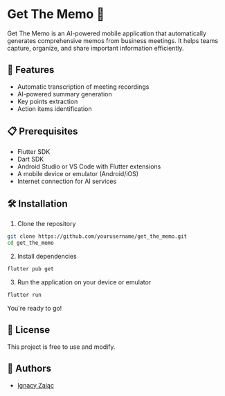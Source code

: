 # Get The Memo 🎯

Get The Memo is an AI-powered mobile application that automatically generates comprehensive memos from business meetings. It helps teams capture, organize, and share important information efficiently.

## 🚀 Features

- Automatic transcription of meeting recordings
- AI-powered summary generation
- Key points extraction
- Action items identification

## 📋 Prerequisites

- Flutter SDK
- Dart SDK
- Android Studio or VS Code with Flutter extensions
- A mobile device or emulator (Android/iOS)
- Internet connection for AI services

## 🛠️ Installation

1. Clone the repository
```bash
git clone https://github.com/yourusername/get_the_memo.git
cd get_the_memo
```

2. Install dependencies

```bash
flutter pub get
```

3. Run the application on your device or emulator

```bash
flutter run
```

You're ready to go!

## 📝 License

This project is free to use and modify. 

## 👥 Authors

- [Ignacy Zając](https://github.com/Netherman2440)




